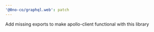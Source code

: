 ```yaml
---
'@0no-co/graphql.web': patch
---
```


Add missing exports to make apollo-client functional with this library
